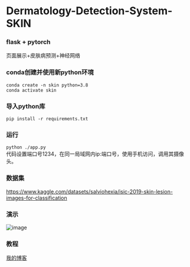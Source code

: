 # Dermatology-Detection-System-SKIN
### flask + pytorch
页面展示+皮肤病预测+神经网络
### conda创建并使用新python环境
```conda create -n skin python=3.8```  
```conda activate skin```
### 导入python库
```pip install -r requirements.txt```
### 运行
```python ./app.py```  
代码设置端口号1234，在同一局域网内ip:端口号，使用手机访问，调用其摄像头。
### 数据集
https://www.kaggle.com/datasets/salviohexia/isic-2019-skin-lesion-images-for-classification
### 演示
![image](img.jpg)
### 教程
[我的博客](https://zichuana.github.io/2022/11/14/SKIN/)
